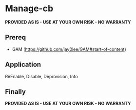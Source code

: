 # Manage-cb

**PROVIDED AS IS - USE AT YOUR OWN RISK - NO WARRANTY**

## Prereq
* GAM (https://github.com/jay0lee/GAM#start-of-content) 

## Application
ReEnable, Disable, Deprovision, Info

## Finally
**PROVIDED AS IS - USE AT YOUR OWN RISK - NO WARRANTY**
